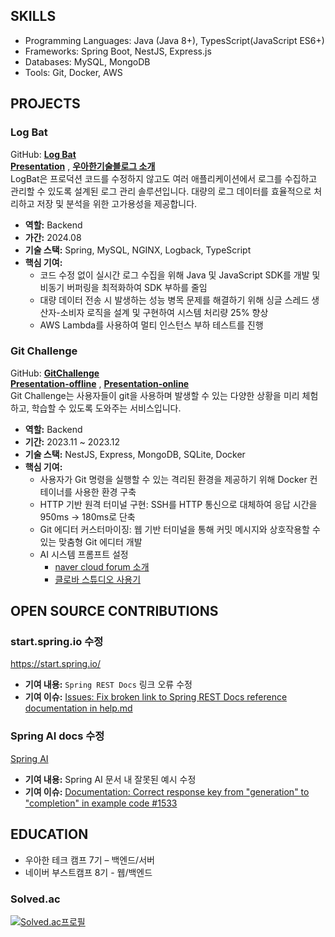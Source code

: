 ## SKILLS
- Programming Languages: Java (Java 8+), TypesScript(JavaScript ES6+)
- Frameworks: Spring Boot, NestJS, Express.js
- Databases: MySQL, MongoDB
- Tools: Git, Docker, AWS

## PROJECTS
### Log Bat
GitHub: [**Log Bat**](https://github.com/woowa-techcamp-2024/Team5-Guys) <br>
[**Presentation**](https://youtu.be/flHTswoQWtk) , [**우아한기술블로그 소개**](https://techblog.woowahan.com/19370/) <br>
LogBat은 프로덕션 코드를 수정하지 않고도 여러 애플리케이션에서 로그를 수집하고 관리할 수 있도록 설계된 로그 관리 솔루션입니다. 대량의 로그 데이터를 효율적으로 처리하고 저장 및 분석을 위한 고가용성을 제공합니다.
- **역할:** Backend
- **가간:** 2024.08
- **기술 스택:** Spring, MySQL, NGINX, Logback, TypeScript
- **핵심 기여:**
  - 코드 수정 없이 실시간 로그 수집을 위해 Java 및 JavaScript SDK를 개발 및 비동기 버퍼링을 최적화하여 SDK 부하를 줄임
  - 대량 데이터 전송 시 발생하는 성능 병목 문제를 해결하기 위해 싱글 스레드 생산자-소비자 로직을 설계 및 구현하여 시스템 처리량 25% 향상
  - AWS Lambda를 사용하여 멀티 인스턴스 부하 테스트를 진행

### Git Challenge
GitHub: [**GitChallenge**](https://github.com/boostcampwm2023/web01-GitChallenge) <br>
[**Presentation-offline**](https://www.youtube.com/watch?v=isNE29JpoOw&t=685s) , [**Presentation-online**](https://www.youtube.com/watch?v=mbNo38bzScw&t=520s) <br>
Git Challenge는 사용자들이 git을 사용하며 발생할 수 있는 다양한 상황을 미리 체험하고, 학습할 수 있도록 도와주는 서비스입니다.
- **역할:** Backend
- **기간:** 2023.11 ~ 2023.12
- **기술 스택:** NestJS, Express, MongoDB, SQLite, Docker
- **핵심 기여:**
  - 사용자가 Git 명령을 실행할 수 있는 격리된 환경을 제공하기 위해 Docker 컨테이너를 사용한 환경 구축
  - HTTP 기반 원격 터미널 구현: SSH를 HTTP 통신으로 대체하여 응답 시간을 950ms -> 180ms로 단축
  - Git 에디터 커스터마이징: 웹 기반 터미널을 통해 커밋 메시지와 상호작용할 수 있는 맞춤형 Git 에디터 개발
  - AI 시스템 프롬프트 설정
    - [naver cloud forum 소개](https://www.ncloud-forums.com/topic/213/)
    - [클로바 스튜디오 사용기](https://code-l.tistory.com/34)

## OPEN SOURCE CONTRIBUTIONS
### start.spring.io 수정
https://start.spring.io/
- **기여 내용:** `Spring REST Docs` 링크 오류 수정
- **기여 이슈:**  [Issues: Fix broken link to Spring REST Docs reference documentation in help.md](https://github.com/spring-io/start.spring.io/issues/1407)

### Spring AI docs 수정
[Spring AI](https://spring.io/projects/spring-ai)
- **기여 내용:** Spring AI 문서 내 잘못된 예시 수정
- **기여 이슈:**  [Documentation: Correct response key from "generation" to "completion" in example code #1533](https://github.com/spring-projects/spring-ai/issues/1533)

## EDUCATION
- 우아한 테크 캠프 7기 – 백엔드/서버
- 네이버 부스트캠프 8기 - 웹/백엔드


### Solved.ac
[![Solved.ac프로필](http://mazassumnida.wtf/api/v2/generate_badge?boj=luizy991212)](https://solved.ac/luizy991212)

<!--
**LuizyHub/LuizyHub** is a ✨ _special_ ✨ repository because its `README.md` (this file) appears on your GitHub profile.

Here are some ideas to get you started:

- 🔭 I’m currently working on ...
- 🌱 I’m currently learning ...
- 👯 I’m looking to collaborate on ...
- 🤔 I’m looking for help with ...
- 💬 Ask me about ...
- 📫 How to reach me: ...
- 😄 Pronouns: ...
- ⚡ Fun fact: ...
-->
